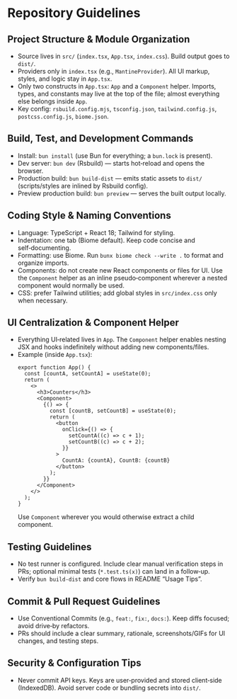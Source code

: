 # Repository Guidelines

## Project Structure & Module Organization

- Source lives in `src/` (`index.tsx`, `App.tsx`, `index.css`). Build output goes to `dist/`.
- Providers only in `index.tsx` (e.g., `MantineProvider`). All UI markup, styles, and logic stay in `App.tsx`.
- Only two constructs in `App.tsx`: `App` and a `Component` helper. Imports, types, and constants may live at the top of the file; almost everything else belongs inside `App`.
- Key config: `rsbuild.config.mjs`, `tsconfig.json`, `tailwind.config.js`, `postcss.config.js`, `biome.json`.

## Build, Test, and Development Commands

- Install: `bun install` (use Bun for everything; a `bun.lock` is present).
- Dev server: `bun dev` (Rsbuild) — starts hot‑reload and opens the browser.
- Production build: `bun build-dist` — emits static assets to `dist/` (scripts/styles are inlined by Rsbuild config).
- Preview production build: `bun preview` — serves the built output locally.

## Coding Style & Naming Conventions

- Language: TypeScript + React 18; Tailwind for styling.
- Indentation: one tab (Biome default). Keep code concise and self‑documenting.
- Formatting: use Biome. Run `bunx biome check --write .` to format and organize imports.
- Components: do not create new React components or files for UI. Use the `Component` helper as an inline pseudo‑component wherever a nested component would normally be used.
- CSS: prefer Tailwind utilities; add global styles in `src/index.css` only when necessary.

## UI Centralization & Component Helper

- Everything UI‑related lives in `App`. The `Component` helper enables nesting JSX and hooks indefinitely without adding new components/files.
- Example (inside `App.tsx`):
  ```tsx
  export function App() {
    const [countA, setCountA] = useState(0);
    return (
      <>
        <h3>Counters</h3>
        <Component>
          {() => {
            const [countB, setCountB] = useState(0);
            return (
              <button
                onClick={() => {
                  setCountA((c) => c + 1);
                  setCountB((c) => c + 2);
                }}
              >
                CountA: {countA}, CountB: {countB}
              </button>
            );
          }}
        </Component>
      </>
    );
  }
  ```
  Use `Component` wherever you would otherwise extract a child component.

## Testing Guidelines

- No test runner is configured. Include clear manual verification steps in PRs; optional minimal tests (`*.test.ts(x)`) can land in a follow‑up.
- Verify `bun build-dist` and core flows in README “Usage Tips”.

## Commit & Pull Request Guidelines

- Use Conventional Commits (e.g., `feat:`, `fix:`, `docs:`). Keep diffs focused; avoid drive‑by refactors.
- PRs should include a clear summary, rationale, screenshots/GIFs for UI changes, and testing steps.

## Security & Configuration Tips

- Never commit API keys. Keys are user‑provided and stored client‑side (IndexedDB). Avoid server code or bundling secrets into `dist/`.

